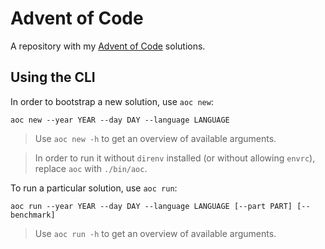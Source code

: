 # Advent of Code

A repository with my [Advent of Code](https://adventofcode.com/) solutions.

## Using the CLI

In order to bootstrap a new solution, use `aoc new`:

```shell
aoc new --year YEAR --day DAY --language LANGUAGE
```

> Use `aoc new -h` to get an overview of available arguments.

> In order to run it without `direnv` installed (or without allowing `envrc`), replace `aoc` with `./bin/aoc`.

To run a particular solution, use `aoc run`:

```shell
aoc run --year YEAR --day DAY --language LANGUAGE [--part PART] [--benchmark]
```

> Use `aoc run -h` to get an overview of available arguments.
